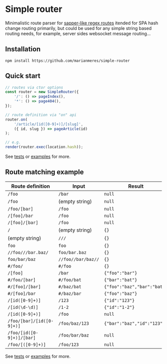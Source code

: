 # Simple router

Minimalistic route parser for [sapper-like regex
routes](https://sapper.svelte.dev/docs#Regexes_in_routes) itended for
SPA hash change routing primarily, but could be used for any simple string based
routing needs, for example, server sides websocket message routing...

## Installation

```shell
npm install https://github.com/marianmeres/simple-router
```

## Quick start
```js
// routes via ctor options
const router = new SimpleRouter({
    '/': () => pageIndex(),
    '*': () => page404(),
});

// route definition via "on" api
router.on(
    '/article/[id([0-9]+)]/[slug]',
    ({ id, slug }) => pageArticle(id)
);

// e.g.
render(router.exec(location.hash));
```

See [tests](tests) or [examples](examples) for more.

## Route matching example

| Route definition          | Input              | Result                      |
| ------------------------- | ------------------ | --------------------------- |
| `/foo`                    | `/bar`             | `null`                      |
| `/foo`                    | (empty string)     | `null`                      |
| `/foo/[bar]`              | `/foo`             | `null`                      |
| `/[foo]/bar`              | `/foo`             | `null`                      |
| `/[foo]/[bar]`            | `/foo`             | `null`                      |
| `/`                       | (empty string)     | `{}`                        |
| (empty string)            | `///`              | `{}`                        |
| `foo`                     | `foo`              | `{}`                        |
| `//foo///bar.baz/`        | `foo/bar.baz`      | `{}`                        |
| `foo/bar/baz`             | `//foo//bar/baz//` | `{}`                        |
| `#/foo/`                  | `#/foo`            | `{}`                        |
| `/[foo]`                  | `/bar`             | `{"foo":"bar"}`             |
| `#/foo/[bar]`             | `#/foo/bat`        | `{"bar":"bat"}`             |
| `#/[foo]/[bar]`           | `#/baz/bat`        | `{"foo":"baz","bar":"bat"}` |
| `#/[foo]/bar`             | `#/baz/bar`        | `{"foo":"baz"}`             |
| `/[id([0-9]+)]`           | `/123`             | `{"id":"123"}`              |
| `/[id(\d-\d)]`            | `/1-2`             | `{"id":"1-2"}`              |
| `/[id([0-9]+)]`           | `/foo`             | `null`                      |
| `/foo/[bar]/[id([0-9]+)]` | `/foo/baz/123`     | `{"bar":"baz","id":"123"}`  |
| `/foo/[id([0-9]+)]/[bar]` | `/foo/bar/baz`     | `null`                      |
| `/foo/[([0-9]+)]`         | `/foo/123`         | `null`                      |

See [tests](tests) or [examples](examples) for more.
